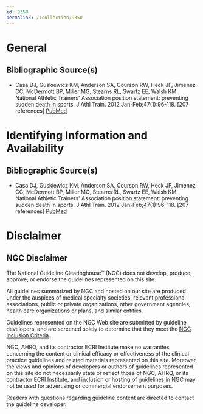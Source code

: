 ```yaml
---
id: 9350
permalink: /:collection/9350
---
```


# General

## Bibliographic Source(s)

- Casa DJ, Guskiewicz KM, Anderson SA, Courson RW, Heck JF, Jimenez CC, McDermott BP, Miller MG, Stearns RL, Swartz EE, Walsh KM. National Athletic Trainers' Association position statement: preventing sudden death in sports. J Athl Train. 2012 Jan-Feb;47(1):96-118. [207 references] [ PubMed ](http://www.ncbi.nlm.nih.gov/entrez/query.fcgi?cmd=Retrieve&db=pubmed&dopt=Abstract&list_uids=22488236)

# Identifying Information and Availability

## Bibliographic Source(s)

- Casa DJ, Guskiewicz KM, Anderson SA, Courson RW, Heck JF, Jimenez CC, McDermott BP, Miller MG, Stearns RL, Swartz EE, Walsh KM. National Athletic Trainers' Association position statement: preventing sudden death in sports. J Athl Train. 2012 Jan-Feb;47(1):96-118. [207 references] [ PubMed ](http://www.ncbi.nlm.nih.gov/entrez/query.fcgi?cmd=Retrieve&db=pubmed&dopt=Abstract&list_uids=22488236)

# Disclaimer

## NGC Disclaimer

The National Guideline Clearinghouse™ (NGC) does not develop, produce, approve, or endorse the guidelines represented on this site.

All guidelines summarized by NGC and hosted on our site are produced under the auspices of medical specialty societies, relevant professional associations, public or private organizations, other government agencies, health care organizations or plans, and similar entities.

Guidelines represented on the NGC Web site are submitted by guideline developers, and are screened solely to determine that they meet the [NGC Inclusion Criteria](/help-and-about/summaries/inclusion-criteria).

NGC, AHRQ, and its contractor ECRI Institute make no warranties concerning the content or clinical efficacy or effectiveness of the clinical practice guidelines and related materials represented on this site. Moreover, the views and opinions of developers or authors of guidelines represented on this site do not necessarily state or reflect those of NGC, AHRQ, or its contractor ECRI Institute, and inclusion or hosting of guidelines in NGC may not be used for advertising or commercial endorsement purposes.

Readers with questions regarding guideline content are directed to contact the guideline developer.

